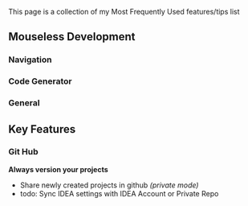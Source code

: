 This page is a collection of my Most Frequently Used features/tips list

## Mouseless Development

### Navigation

### Code Generator

### General

## Key Features

### Git Hub

**Always version your projects**

- Share newly created projects in github *(private mode)*
- todo: Sync IDEA settings with IDEA Account or Private Repo
